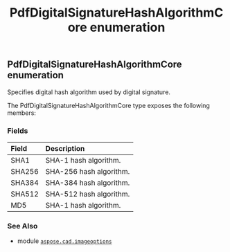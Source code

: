 ﻿---
title: PdfDigitalSignatureHashAlgorithmCore enumeration
second_title: Aspose.CAD for Python via .NET API References
description: 
type: docs
weight: 350
url: /aspose.cad.imageoptions/pdfdigitalsignaturehashalgorithmcore/
is_root: false
---

## PdfDigitalSignatureHashAlgorithmCore enumeration

Specifies digital hash algorithm used by digital signature.



The PdfDigitalSignatureHashAlgorithmCore type exposes the following members:

### Fields
| Field | Description |
| :- | :- |
| SHA1 | SHA-1 hash algorithm. |
| SHA256 | SHA-256 hash algorithm. |
| SHA384 | SHA-384 hash algorithm. |
| SHA512 | SHA-512 hash algorithm. |
| MD5 | SHA-1 hash algorithm. |



### See Also
* module [`aspose.cad.imageoptions`](..)

